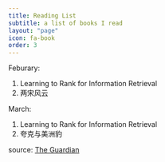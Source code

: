 ```yaml
---
title: Reading List
subtitle: a list of books I read
layout: "page"
icon: fa-book
order: 3
---
```


Feburary:

1. Learning to Rank for Information Retrieval
2. 两宋风云

March:
1. Learning to Rank for Information Retrieval
2. 夸克与美洲豹


source: [The Guardian](https://www.theguardian.com/books/booksblog/2011/jan/04/best-boring-books)